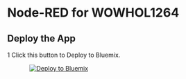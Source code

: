 # Node-RED for WOWHOL1264

## Deploy the App
1 Click this button to Deploy to Bluemix.

&nbsp;&nbsp;&nbsp;&nbsp;&nbsp;&nbsp;&nbsp;&nbsp;&nbsp;&nbsp;&nbsp;&nbsp; [![Deploy to Bluemix](https://bluemix.net/deploy/button.png)](https://bluemix.net/deploy?repository=https://github.com/markusvankempen/WoWHoL1264-Node-RED.git)
